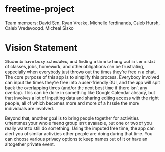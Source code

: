 # freetime-project

Team members: David Sen, Ryan Vreeke, Michelle Ferdinands, 
Caleb Hursh, Caleb Vredevoogd, Micheal Sisko

# Vision Statement

  Students have busy schedules, and finding a time to hang out in the midst of classes, jobs, homework, and other obligations can be frustrating, especially when everybody just throws out the times they’re free in a chat. The core purpose of this app is to simplify this process. Everybody involved can input the times they’re free into a user-friendly GUI, and the app will spit back the overlapping times (and/or the next best time if there isn’t any overlap). This can be done in something like Google Calendar already, but that involves a lot of inputting data and sharing editing access with the right people, all of which becomes more and more of a hassle the more individuals are involved.

  Beyond that, another goal is to bring people together for activities. Oftentimes your whole friend group isn’t available, but one or two of you really want to still do something. Using the imputed free time, the app can alert you of similar activities other people are doing during that time. You can choose various privacy options to keep names out of it or have an altogether private event. 
